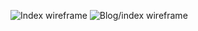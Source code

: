 ![Index wireframe](/shawnspears.github.io/imgs/wireframe-index.png)
![Blog/index wireframe](/shawnspears.github.io/imgs/wireframe-blog-index.png)